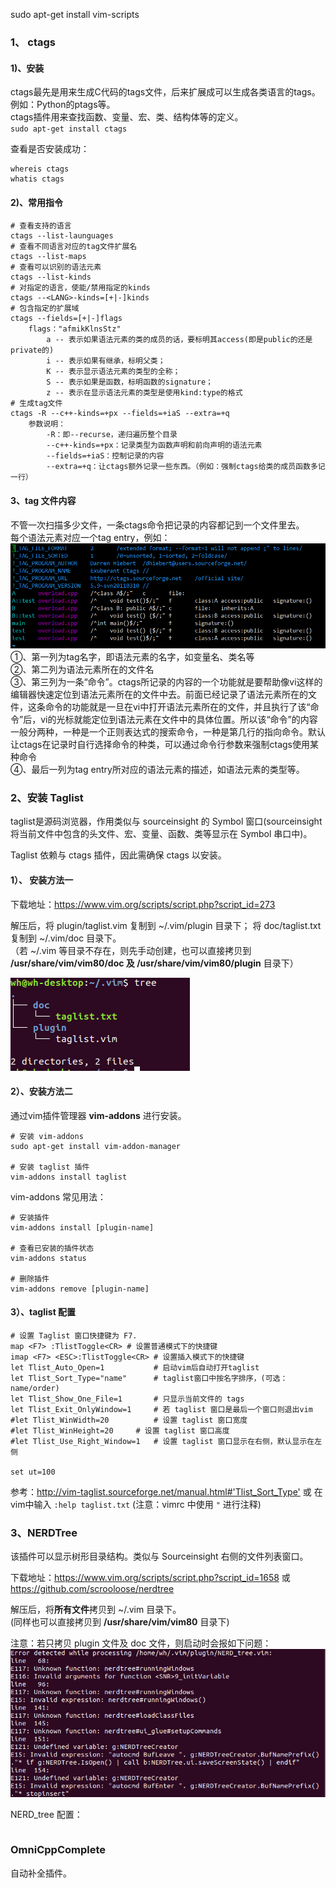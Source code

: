 sudo apt-get install vim-scripts

### 1、 ctags
#### 1)、安装  
ctags最先是用来生成C代码的tags文件，后来扩展成可以生成各类语言的tags。例如：Python的ptags等。  
ctags插件用来查找函数、变量、宏、类、结构体等的定义。  
`sudo apt-get install ctags`   

查看是否安装成功：  
```
whereis ctags
whatis ctags
``` 

#### 2)、常用指令  
```
# 查看支持的语言    
ctags --list-launguages  
# 查看不同语言对应的tag文件扩展名  
ctags --list-maps  
# 查看可以识别的语法元素  
ctags --list-kinds  
# 对指定的语言，使能/禁用指定的kinds  
ctags --<LANG>-kinds=[+|-]kinds  
# 包含指定的扩展域  
ctags --fields=[+|-]flags  
	flags："afmikKlnsStz"  
		a -- 表示如果语法元素的类的成员的话，要标明其access(即是public的还是private的)      
		i -- 表示如果有继承，标明父类；  
		K -- 表示显示语法元素的类型的全称；  
		S -- 表示如果是函数，标明函数的signature；  
        z -- 表示在显示语法元素的类型是使用kind:type的格式  
# 生成tag文件  
ctags -R --c++-kinds=+px --fields=+iaS --extra=+q   
    参数说明：  
    	-R：即--recurse，递归遍历整个目录  
    	--c++-kinds=+px：记录类型为函数声明和前向声明的语法元素  
    	--fields=+iaS：控制记录的内容  
    	--extra=+q：让ctags额外记录一些东西。（例如：强制ctags给类的成员函数多记一行）  

```

#### 3、tag 文件内容  
不管一次扫描多少文件，一条ctags命令把记录的内容都记到一个文件里去。  
每个语法元素对应一个tag entry，例如：
![tag_entry](./images/tag_entry.png)
①、第一列为tag名字，即语法元素的名字，如变量名、类名等  
②、第二列为语法元素所在的文件名  
③、第三列为一条“命令”。ctags所记录的内容的一个功能就是要帮助像vi这样的编辑器快速定位到语法元素所在的文件中去。前面已经记录了语法元素所在的文件，这条命令的功能就是一旦在vi中打开语法元素所在的文件，并且执行了该“命令”后，vi的光标就能定位到语法元素在文件中的具体位置。所以该“命令”的内容一般分两种，一种是一个正则表达式的搜索命令，一种是第几行的指向命令。默认让ctags在记录时自行选择命令的种类，可以通过命令行参数来强制ctags使用某种命令  
④、最后一列为tag entry所对应的语法元素的描述，如语法元素的类型等。  



### 2、安装 Taglist  
taglist是源码浏览器，作用类似与 sourceinsight 的 Symbol 窗口(sourceinsight将当前文件中包含的头文件、宏、变量、函数、类等显示在 Symbol 串口中)。

Taglist 依赖与 ctags 插件，因此需确保 ctags 以安装。  

#### 1）、 安装方法一  
下载地址：<https://www.vim.org/scripts/script.php?script_id=273>  

解压后，将 plugin/taglist.vim 复制到 ~/.vim/plugin 目录下； 将 doc/taglist.txt 复制到 ~/.vim/doc 目录下。  
（若 ~/.vim 等目录不存在，则先手动创建，也可以直接拷贝到 **/usr/share/vim/vim80/doc 及  /usr/share/vim/vim80/plugin** 目录下）  

![taglist-plugin](./images/taglist.png)  

#### 2）、安装方法二  
通过vim插件管理器 **vim-addons** 进行安装。  
```
# 安装 vim-addons  
sudo apt-get install vim-addon-manager

# 安装 taglist 插件  
vim-addons install taglist
```  
vim-addons 常见用法：  
```
# 安装插件
vim-addons install [plugin-name]  

# 查看已安装的插件状态  
vim-addons status  

# 删除插件  
vim-addons remove [plugin-name]  
```
#### 3）、taglist 配置  
```
# 设置 Taglist 窗口快捷键为 F7. 
map <F7> :TlistToggle<CR> # 设置普通模式下的快捷键 
imap <F7> <ESC>:TlistToggle<CR> # 设置插入模式下的快捷键
let Tlist_Auto_Open=1 			# 启动vim后自动打开taglist
let Tlist_Sort_Type="name"		# taglist窗口中按名字排序，(可选：name/order)
let Tlist_Show_One_File=1  		# 只显示当前文件的 tags
let Tlist_Exit_OnlyWindow=1  	# 若 taglist 窗口是最后一个窗口则退出vim 
#let Tlist_WinWidth=20  		# 设置 taglist 窗口宽度
#let Tlist_WinHeight=20		# 设置 taglist 窗口高度
#let Tlist_Use_Right_Window=1	# 设置 taglist 窗口显示在右侧，默认显示在左侧

set ut=100
```
参考：<http://vim-taglist.sourceforge.net/manual.html#'Tlist_Sort_Type'> 或 在vim中输入 `:help taglist.txt`
(注意：vimrc 中使用 `"` 进行注释)  

### 3、NERDTree  
该插件可以显示树形目录结构。类似与 Sourceinsight 右侧的文件列表窗口。  

下载地址：<https://www.vim.org/scripts/script.php?script_id=1658> 或 <https://github.com/scrooloose/nerdtree>  

解压后，将**所有文件**拷贝到 ~/.vim 目录下。  
(同样也可以直接拷贝到 **/usr/share/vim/vim80** 目录下)  

注意：若只拷贝 plugin 文件及 doc 文件，则启动时会报如下问题：  
![NERDTree_error](./images/NERDTree_error.png)  

NERD_tree 配置：  
```

```

### OmniCppComplete
自动补全插件。  



















